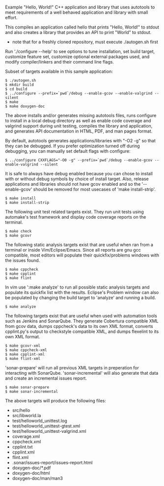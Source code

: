 Example "Hello, World!" C++ application and library that uses autotools to meet
requirements of a well behaved application and library with small effort.

This compiles an application called hello that prints "Hello, World!"
to stdout and also creates a library that provides an API to print
"World" to stdout.

* note that for a freshly cloned repository, must execute ./autogen.sh first

Run './configure --help' to see options to tune installation, set build target,
customize feature set, customize optional external packages used, and modify
compiler/linkers and their command line flags.

Subset of targets available in this sample application:

    $ ./autogen.sh
    $ mkdir build
    $ cd build
    $ ../configure --prefix=`pwd`/debug --enable-gcov --enable-valgrind --silent
    $ make
    $ make doxygen-doc

The above installs and/or generates missing autotools files, runs configure
to install in a local debug directory as well as enable code coverage and
valgrind support during unit testing, compiles the library and application,
and generates API documentation in HTML, PDF, and man pages format.

By default, autotools generates applications/libraries with "-O2 -g" so
that they can be debugged.  If you prefer optimization turned off during
debugging, you can manually set default flags with configure:

    $ ../configure CXXFLAGS="-O0 -g" --prefix=`pwd`/debug --enable-gcov --enable-valgrind --silent

It is safe to always have debug enabled because you can chose to install with
or without debug symbols by choice of install target. Also, release applications
and libraries should not have gcov enabled and so the '--enable-gcov' should
be removed for most usecases of 'make install-strip'.

    $ make install
    $ make install-strip

The following unit test related targets exist.  They run unit tests using
automake's test framework and display code coverage reports on the terminal.

    $ make check
    $ make gcovr

The following static analysis targets exist that are useful when ran from
a terminal or inside Vim/Eclipse/Emacs.  Since all reports are gnu gcc
compatible, most editors will populate their quickfix/problems windows
with the issues found.

    $ make cppcheck
    $ make cpplint
    $ make flint

In vim use ':make analyze' to run all possible static analysis targets and
populate its quickfix list with the results. Eclipse's Problem window
can also be populated by changing the build target to 'analyze' and running
a build.

    $ make analyze

The following targets exist that are useful when used with automation
tools such as Jenkins and SonarQube. They generate Cobertura compatible XML
from gcov data, dumps cppcheck's data to its own XML format, converts
cpplint.py's output to checkstyle compatible XML, and dumps flexelint to its
own XML format.

    $ make gcovr-xml
    $ make cppcheck-xml
    $ make cpplint-xml
    $ make flint-xml

'sonar-prepare' will run all previous XML targets in preperation for interacting
with SonarQube. 'sonar-incremental' will also generate that data and create an
incremental issues report.

    $ make sonar-prepare
    $ make sonar-incremental

The above targets will produce the following files:

 * src/hello
 * src/libworld.la
 * test/helloworld_unittest.log
 * test/helloworld_unittest-gtest.xml
 * test/helloworld_unittest-valgrind.xml
 * coverage.xml
 * cppcheck.xml
 * cpplint.txt
 * cpplint.xml
 * flint.xml
 * .sonar/issues-report/issues-report.html
 * doxygen-doc/*.pdf
 * doxygen-doc/html
 * doxygen-doc/man/man3

